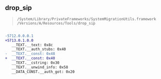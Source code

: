 ## drop_sip

> `/System/Library/PrivateFrameworks/SystemMigrationUtils.framework/Versions/A/Resources/Tools/drop_sip`

```diff

-5712.0.0.0.1
+5713.0.1.0.0
   __TEXT.__text: 0x8c
   __TEXT.__auth_stubs: 0x40
-  __TEXT.__const: 0x48
+  __TEXT.__const: 0x40
   __TEXT.__cstring: 0x30
   __TEXT.__unwind_info: 0x58
   __DATA_CONST.__auth_got: 0x20

```
